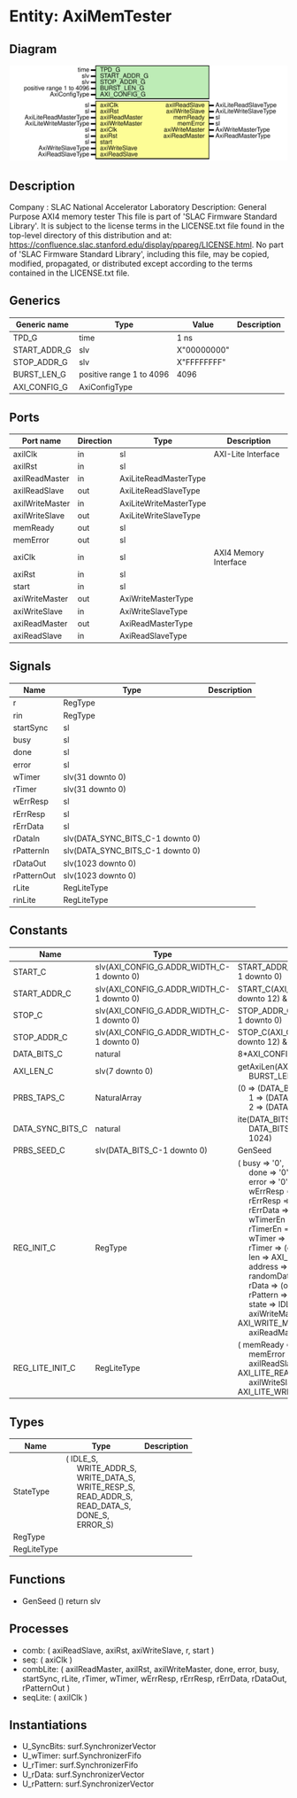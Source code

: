 # Entity: AxiMemTester

## Diagram

![Diagram](AxiMemTester.svg "Diagram")
## Description

Company    : SLAC National Accelerator Laboratory
Description: General Purpose AXI4 memory tester
This file is part of 'SLAC Firmware Standard Library'.
It is subject to the license terms in the LICENSE.txt file found in the
top-level directory of this distribution and at:
   https://confluence.slac.stanford.edu/display/ppareg/LICENSE.html.
No part of 'SLAC Firmware Standard Library', including this file,
may be copied, modified, propagated, or distributed except according to
the terms contained in the LICENSE.txt file.
## Generics

| Generic name | Type                     | Value       | Description |
| ------------ | ------------------------ | ----------- | ----------- |
| TPD_G        | time                     | 1 ns        |             |
| START_ADDR_G | slv                      | X"00000000" |             |
| STOP_ADDR_G  | slv                      | X"FFFFFFFF" |             |
| BURST_LEN_G  | positive range 1 to 4096 | 4096        |             |
| AXI_CONFIG_G | AxiConfigType            |             |             |
## Ports

| Port name       | Direction | Type                   | Description           |
| --------------- | --------- | ---------------------- | --------------------- |
| axilClk         | in        | sl                     | AXI-Lite Interface    |
| axilRst         | in        | sl                     |                       |
| axilReadMaster  | in        | AxiLiteReadMasterType  |                       |
| axilReadSlave   | out       | AxiLiteReadSlaveType   |                       |
| axilWriteMaster | in        | AxiLiteWriteMasterType |                       |
| axilWriteSlave  | out       | AxiLiteWriteSlaveType  |                       |
| memReady        | out       | sl                     |                       |
| memError        | out       | sl                     |                       |
| axiClk          | in        | sl                     | AXI4 Memory Interface |
| axiRst          | in        | sl                     |                       |
| start           | in        | sl                     |                       |
| axiWriteMaster  | out       | AxiWriteMasterType     |                       |
| axiWriteSlave   | in        | AxiWriteSlaveType      |                       |
| axiReadMaster   | out       | AxiReadMasterType      |                       |
| axiReadSlave    | in        | AxiReadSlaveType       |                       |
## Signals

| Name        | Type                             | Description |
| ----------- | -------------------------------- | ----------- |
| r           | RegType                          |             |
| rin         | RegType                          |             |
| startSync   | sl                               |             |
| busy        | sl                               |             |
| done        | sl                               |             |
| error       | sl                               |             |
| wTimer      | slv(31 downto 0)                 |             |
| rTimer      | slv(31 downto 0)                 |             |
| wErrResp    | sl                               |             |
| rErrResp    | sl                               |             |
| rErrData    | sl                               |             |
| rDataIn     | slv(DATA_SYNC_BITS_C-1 downto 0) |             |
| rPatternIn  | slv(DATA_SYNC_BITS_C-1 downto 0) |             |
| rDataOut    | slv(1023 downto 0)               |             |
| rPatternOut | slv(1023 downto 0)               |             |
| rLite       | RegLiteType                      |             |
| rinLite     | RegLiteType                      |             |
## Constants

| Name             | Type                                      | Value                                                                                                                                                                                                                                                                                                                                                                                                                                                                                                                                                                                                                                                                                                                                                                                                                                                                                                                                                                                                                                                                                                                                                                                                                                                                                                | Description |
| ---------------- | ----------------------------------------- | ---------------------------------------------------------------------------------------------------------------------------------------------------------------------------------------------------------------------------------------------------------------------------------------------------------------------------------------------------------------------------------------------------------------------------------------------------------------------------------------------------------------------------------------------------------------------------------------------------------------------------------------------------------------------------------------------------------------------------------------------------------------------------------------------------------------------------------------------------------------------------------------------------------------------------------------------------------------------------------------------------------------------------------------------------------------------------------------------------------------------------------------------------------------------------------------------------------------------------------------------------------------------------------------------------- | ----------- |
| START_C          | slv(AXI_CONFIG_G.ADDR_WIDTH_C-1 downto 0) |  START_ADDR_G(AXI_CONFIG_G.ADDR_WIDTH_C-1 downto 0)                                                                                                                                                                                                                                                                                                                                                                                                                                                                                                                                                                                                                                                                                                                                                                                                                                                                                                                                                                                                                                                                                                                                                                                                                                                  |             |
| START_ADDR_C     | slv(AXI_CONFIG_G.ADDR_WIDTH_C-1 downto 0) |  START_C(AXI_CONFIG_G.ADDR_WIDTH_C-1 downto 12) & x"000"                                                                                                                                                                                                                                                                                                                                                                                                                                                                                                                                                                                                                                                                                                                                                                                                                                                                                                                                                                                                                                                                                                                                                                                                                                             |             |
| STOP_C           | slv(AXI_CONFIG_G.ADDR_WIDTH_C-1 downto 0) |  STOP_ADDR_G(AXI_CONFIG_G.ADDR_WIDTH_C-1 downto 0)                                                                                                                                                                                                                                                                                                                                                                                                                                                                                                                                                                                                                                                                                                                                                                                                                                                                                                                                                                                                                                                                                                                                                                                                                                                   |             |
| STOP_ADDR_C      | slv(AXI_CONFIG_G.ADDR_WIDTH_C-1 downto 0) |  STOP_C(AXI_CONFIG_G.ADDR_WIDTH_C-1 downto 12) & x"000"                                                                                                                                                                                                                                                                                                                                                                                                                                                                                                                                                                                                                                                                                                                                                                                                                                                                                                                                                                                                                                                                                                                                                                                                                                              |             |
| DATA_BITS_C      | natural                                   |  8*AXI_CONFIG_G.DATA_BYTES_C                                                                                                                                                                                                                                                                                                                                                                                                                                                                                                                                                                                                                                                                                                                                                                                                                                                                                                                                                                                                                                                                                                                                                                                                                                                                         |             |
| AXI_LEN_C        | slv(7 downto 0)                           |  getAxiLen(AXI_CONFIG_G,<br><span style="padding-left:20px"> BURST_LEN_G)                                                                                                                                                                                                                                                                                                                                                                                                                                                                                                                                                                                                                                                                                                                                                                                                                                                                                                                                                                                                                                                                                                                                                                                                                            |             |
| PRBS_TAPS_C      | NaturalArray                              |  (0 => (DATA_BITS_C-1),<br><span style="padding-left:20px"> 1 => (DATA_BITS_C/2),<br><span style="padding-left:20px"> 2 => (DATA_BITS_C/4))                                                                                                                                                                                                                                                                                                                                                                                                                                                                                                                                                                                                                                                                                                                                                                                                                                                                                                                                                                                                                                                                                                                                                          |             |
| DATA_SYNC_BITS_C | natural                                   |  ite(DATA_BITS_C<1024,<br><span style="padding-left:20px"> DATA_BITS_C,<br><span style="padding-left:20px"> 1024)                                                                                                                                                                                                                                                                                                                                                                                                                                                                                                                                                                                                                                                                                                                                                                                                                                                                                                                                                                                                                                                                                                                                                                                    |             |
| PRBS_SEED_C      | slv(DATA_BITS_C-1 downto 0)               |  GenSeed                                                                                                                                                                                                                                                                                                                                                                                                                                                                                                                                                                                                                                                                                                                                                                                                                                                                                                                                                                                                                                                                                                                                                                                                                                                                                             |             |
| REG_INIT_C       | RegType                                   |  (       busy           => '0',<br><span style="padding-left:20px">       done           => '0',<br><span style="padding-left:20px">       error          => '0',<br><span style="padding-left:20px">       wErrResp       => '0',<br><span style="padding-left:20px">       rErrResp       => '0',<br><span style="padding-left:20px">       rErrData       => '0',<br><span style="padding-left:20px">       wTimerEn       => '0',<br><span style="padding-left:20px">       rTimerEn       => '0',<br><span style="padding-left:20px">       wTimer         => (others => '0'),<br><span style="padding-left:20px">       rTimer         => (others => '0'),<br><span style="padding-left:20px">       len            => AXI_LEN_C,<br><span style="padding-left:20px">       address        => (others => '0'),<br><span style="padding-left:20px">       randomData     => PRBS_SEED_C,<br><span style="padding-left:20px">       rData          => (others => '0'),<br><span style="padding-left:20px">       rPattern       => (others => '0'),<br><span style="padding-left:20px">       state          => IDLE_S,<br><span style="padding-left:20px">       axiWriteMaster => AXI_WRITE_MASTER_INIT_C,<br><span style="padding-left:20px">       axiReadMaster  => AXI_READ_MASTER_INIT_C) |             |
| REG_LITE_INIT_C  | RegLiteType                               |  (       memReady       => '0',<br><span style="padding-left:20px">       memError       => '0',<br><span style="padding-left:20px">       axilReadSlave  => AXI_LITE_READ_SLAVE_INIT_C,<br><span style="padding-left:20px">       axilWriteSlave => AXI_LITE_WRITE_SLAVE_INIT_C)                                                                                                                                                                                                                                                                                                                                                                                                                                                                                                                                                                                                                                                                                                                                                                                                                                                                                                                                                                                                                    |             |
## Types

| Name        | Type                                                                                                                                                                                                                                                                                                                                                        | Description |
| ----------- | ----------------------------------------------------------------------------------------------------------------------------------------------------------------------------------------------------------------------------------------------------------------------------------------------------------------------------------------------------------- | ----------- |
| StateType   | ( IDLE_S,<br><span style="padding-left:20px"> WRITE_ADDR_S,<br><span style="padding-left:20px"> WRITE_DATA_S,<br><span style="padding-left:20px"> WRITE_RESP_S,<br><span style="padding-left:20px"> READ_ADDR_S,<br><span style="padding-left:20px"> READ_DATA_S,<br><span style="padding-left:20px"> DONE_S,<br><span style="padding-left:20px"> ERROR_S)  |             |
| RegType     |                                                                                                                                                                                                                                                                                                                                                             |             |
| RegLiteType |                                                                                                                                                                                                                                                                                                                                                             |             |
## Functions
- GenSeed <font id="function_arguments">()</font> <font id="function_return">return slv </font>
## Processes
- comb: ( axiReadSlave, axiRst, axiWriteSlave, r, start )
- seq: ( axiClk )
- combLite: ( axilReadMaster, axilRst, axilWriteMaster, done, error, busy, startSync,
                       rLite, rTimer, wTimer, wErrResp, rErrResp, rErrData, rDataOut, rPatternOut )
- seqLite: ( axilClk )
## Instantiations

- U_SyncBits: surf.SynchronizerVector
- U_wTimer: surf.SynchronizerFifo
- U_rTimer: surf.SynchronizerFifo
- U_rData: surf.SynchronizerVector
- U_rPattern: surf.SynchronizerVector
